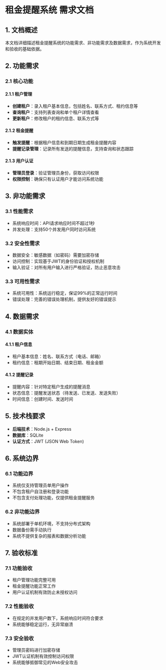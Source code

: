 # 租金提醒系统 需求文档

## 1. 文档概述

本文档详细描述租金提醒系统的功能需求、非功能需求及数据需求，作为系统开发和验收的基础依据。

## 2. 功能需求

### 2.1 核心功能

#### 2.1.1 租户管理
- **创建租户**：录入租户基本信息，包括姓名、联系方式、租约信息等
- **查询租户**：支持列表查询和单个租户详情查看
- **更新租户**：修改租户的租约信息、联系方式等

#### 2.1.2 租金提醒
- **触发提醒**：根据租户信息和到期日期生成租金提醒内容
- **提醒记录管理**：记录所有发送的提醒信息，支持查询和状态跟踪

#### 2.1.3 用户认证
- **管理员登录**：验证管理员身份，获取访问权限
- **权限控制**：确保只有认证用户才能访问系统功能

## 3. 非功能需求

### 3.1 性能需求
- 系统响应时间：API请求响应时间不超过1秒
- 并发处理：支持50个并发用户同时访问系统

### 3.2 安全性需求
- 数据安全：敏感数据（如密码）需要加密存储
- 访问控制：实现基于JWT的身份验证和授权机制
- 输入验证：对所有用户输入进行严格验证，防止恶意攻击

### 3.3 可用性需求
- 系统可用性：系统运行稳定，保证99%的正常运行时间
- 错误处理：完善的错误处理机制，提供友好的错误提示

## 4. 数据需求

### 4.1 数据实体

#### 4.1.1 租户信息
- 租户基本信息：姓名、联系方式（电话、邮箱）
- 租约信息：租期开始日期、结束日期、租金金额

#### 4.1.2 提醒记录
- 提醒内容：针对特定租户生成的提醒消息
- 状态信息：提醒发送状态（待发送、已发送、发送失败）
- 时间信息：创建时间、发送时间

## 5. 技术栈要求

- **后端技术**：Node.js + Express
- **数据库**：SQLite
- **认证方式**：JWT (JSON Web Token)

## 6. 系统边界

### 6.1 功能边界
- 系统仅支持管理员单用户操作
- 不包含租户自注册和登录功能
- 不包含支付处理功能，仅提供租金提醒服务

### 6.2 非功能边界
- 系统部署于单机环境，不支持分布式架构
- 数据备份需手动执行
- 系统不提供复杂的报表和数据分析功能

## 7. 验收标准

### 7.1 功能验收
- 租户管理功能完整可用
- 租金提醒功能正常工作
- 用户认证机制有效防止未授权访问

### 7.2 性能验收
- 在规定的并发用户数下，系统响应时间符合要求
- 系统能够稳定运行，无异常崩溃

### 7.3 安全验收
- 管理员密码进行加密存储
- JWT认证机制有效控制访问权限
- 系统能够抵御常见的Web安全攻击